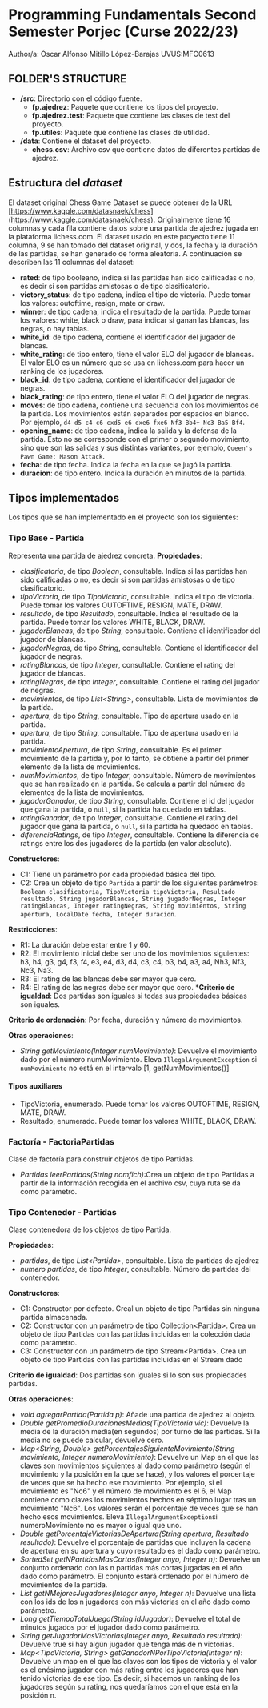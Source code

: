 # Programming Fundamentals Second Semester Porjec (Curse 2022/23)
Author/a: Óscar Alfonso Mitillo López-Barajas   UVUS:MFC0613

## FOLDER'S STRUCTURE

* **/src**: Directorio con el código fuente.
  * **fp.ajedrez**: Paquete que contiene los tipos del proyecto.
  * **fp.ajedrez.test**: Paquete que contiene las clases de test del proyecto.
  * **fp.utiles**:  Paquete que contiene las clases de utilidad. 
* **/data**: Contiene el dataset del proyecto.
    * **chess.csv**: Archivo csv que contiene datos de diferentes partidas de ajedrez.
    
## Estructura del *dataset*

El dataset original Chess Game Dataset se puede obtener de la URL [https://www.kaggle.com/datasnaek/chess](https://www.kaggle.com/datasnaek/chess). Originalmente tiene 16 columnas y cada fila contiene datos sobre una partida de ajedrez jugada en la plataforma lichess.com. El dataset usado en este proyecto tiene 11 columna, 9 se han tomado del dataset original, y dos, la fecha y la duración de las partidas, se han generado de forma aleatoria. A continuación se describen las 11 columnas del dataset:

* **rated**: de tipo booleano,  indica si las partidas han sido calificadas o no, es decir si
son partidas amistosas o de tipo clasificatorio.
* **victory_status**: de tipo cadena, indica el tipo de victoria. Puede tomar los valores: outoftime, resign, mate or draw.
* **winner**: de tipo cadena, indica el resultado de la partida. Puede tomar los valores: white, black o draw, para indicar si ganan las blancas, las negras, o hay tablas.
* **white_id**: de tipo cadena, contiene el identificador del jugador de blancas.
* **white_rating**: de tipo entero, tiene el valor ELO del jugador de blancas. El valor ELO es un número que se usa en lichess.com para hacer un ranking de los jugadores.
* **black_id**: de tipo cadena, contiene el identificador del jugador de negras.
* **black_rating**: de tipo entero, tiene el valor ELO del jugador de negras. 
* **moves**: de tipo cadena, contiene una secuencia con los movimientos de la partida. Los movimientos están separados por espacios en blanco. Por ejemplo, ```d4 d5 c4 c6 cxd5 e6 dxe6 fxe6 Nf3 Bb4+ Nc3 Ba5 Bf4```.
* **opening_name**: de tipo cadena, indica la salida y la defensa de la partida. Esto no se
corresponde con el primer o segundo movimiento, sino que son las salidas y sus distintas variantes, por ejemplo, ```Queen's Pawn Game: Mason Attack```.
* **fecha**: de tipo fecha. Indica la fecha en la que se jugó la partida.
* **duracion**: de tipo entero. Indica la duración en minutos de la partida.

## Tipos implementados

Los tipos que se han implementado en el proyecto son los siguientes:

### Tipo Base - Partida
Representa una partida de ajedrez concreta.
**Propiedades**:

- _clasificatoria_, de tipo _Boolean_, consultable. Indica si las partidas han sido calificadas o no, es decir si son partidas amistosas o de tipo clasificatorio. 
- _tipoVictoria_, de tipo _TipoVictoria_, consultable. Indica el tipo de victoria. Puede tomar los valores OUTOFTIME, RESIGN, MATE, DRAW.
- _resultado_, de tipo _Resultado_, consultable. Indica el resultado de la partida. Puede tomar los valores WHITE, BLACK, DRAW.
- _jugadorBlancas_, de tipo _String_, consultable. Contiene el identificador del jugador de blancas.
- _jugadorNegras_, de tipo _String_, consultable. Contiene el identificador del jugador de negras.
- _ratingBlancas_, de tipo _Integer_, consultable. Contiene el rating del jugador de blancas.
- _ratingNegras_, de tipo _Integer_, consultable. Contiene el rating del jugador de negras.
- _movimientos_, de tipo _List\<String\>_, consultable. Lista de movimientos de la partida.
- _apertura_, de tipo _String_, consultable. Tipo de apertura usado en la partida.
- _apertura_, de tipo _String_, consultable. Tipo de apertura usado en la partida.
- _movimientoApertura_, de tipo _String_, consultable. Es el primer movimiento de la partida y, por lo tanto, se obtiene a partir del primer elemento de la lista de movimientos.
- _numMovimientos_, de tipo _Integer_, consultable. Número de movimientos que se han realizado en la partida. Se calcula a partir del número de elementos de la lista de movimientos.
- _jugadorGanador_, de tipo _String_, consultable. Contiene el id del jugador que gana la partida, o ```null```, si la partida ha quedado en tablas.
- _ratingGanador_, de tipo _Integer_, consultable. Contiene el rating del jugador que gana la partida, o ```null```, si la partida ha quedado en tablas.
- _diferenciaRatings_, de tipo _Integer_, consultable. Contiene la diferencia de ratings entre los dos jugadores de la partida (en valor absoluto).


**Constructores**: 

- C1: Tiene un parámetro por cada propiedad básica del tipo.
- C2: Crea un objeto de tipo ```Partida``` a partir de los siguientes parámetros: ```Boolean clasificatoria, TipoVictoria tipoVictoria, Resultado resultado, String jugadorBlancas, String jugadorNegras, Integer ratingBlancas, Integer ratingNegras, String movimientos, String apertura, LocalDate fecha, Integer duracion```.

**Restricciones**:
 
- R1: La duración debe estar entre 1 y 60.
- R2: El movimiento inicial debe ser uno de los movimientos siguientes: h3, h4, g3, g4, f3, f4, e3, e4, d3, d4, c3, c4, b3, b4, a3, a4, Nh3, Nf3, Nc3, Na3.
- R3: El rating de las blancas debe ser mayor que cero.
- R4: El rating de las negras debe ser mayor que cero.
***Criterio de igualdad**: Dos partidas son iguales si todas sus propiedades básicas son iguales.

**Criterio de ordenación**: Por fecha, duración y número de movimientos.

**Otras operaciones**:

- _String getMovimiento(Integer numMovimiento)_: Devuelve el movimiento dado por el número numMovimiento. Eleva ```IllegalArgumentException``` si ```numMovimiento``` no está en el intervalo [1, getNumMovimientos()]

#### Tipos auxiliares

- TipoVictoria, enumerado. Puede tomar los valores OUTOFTIME, RESIGN, MATE, DRAW.
- Resultado, enumerado. Puede tomar los valores WHITE, BLACK, DRAW.

### Factoría - FactoriaPartidas
Clase de factoría para construir objetos de tipo Partidas.

- _Partidas leerPartidas(String nomfich)_:Crea un objeto de tipo Partidas a partir de la información recogida en el archivo csv, cuya ruta se da como parámetro.


### Tipo Contenedor - Partidas

Clase contenedora de los objetos de tipo Partida.

**Propiedades**:

-  _partidas_, de tipo _List\<Partida\>_, consultable. Lista de partidas de ajedrez 
-  _numero partidas_, de tipo _Integer_, consultable. Número de partidas del contenedor. 
 
**Constructores**: 

- C1: Constructor por defecto. Creal un objeto de tipo Partidas sin ninguna partida almacenada.
- C2: Constructor con un parámetro de tipo Collection\<Partida\>. Crea un objeto de tipo Partidas con las partidas incluidas en la colección dada como parámetro.
- C3: Constructor con un parámetro de tipo Stream\<Partida\>. Crea un objeto de tipo Partidas con las partidas incluidas en el Stream dado 

**Criterio de igualdad**: Dos partidas son iguales si lo son sus propiedades partidas.


**Otras operaciones**:
- _void agregarPartida(Partida p)_: Añade una partida de ajedrez al objeto.
- _Double getPromedioDuracionesMedias(TipoVictoria vic)_: Devuelve la media de la duración media(en segundos) por turno de las partidas. Si la media no se puede calcular, devuelve cero.
- _Map<String, Double> getPorcentajesSiguienteMovimiento(String movimiento, Integer numeroMovimiento)_: Devuelve un Map en el que las claves son movimientos siguientes al dado como parámetro (según el movimiento y la posición en la que se hace), y los valores el porcentaje de veces que se ha hecho ese movimiento. Por ejemplo,     si el movimiento es "Nc6" y el número de movimiento es el 6, el Map contiene como claves los movimientos hechos en séptimo lugar tras un movimiento "Nc6". Los valores serán el porcentaje de veces que se han hecho esos movimientos. Eleva ```IllegalArgumentException```si numeroMovimiento no es mayor o igual que uno.
- _Double getPorcentajeVictoriasDeApertura(String apertura, Resultado resultado)_: Devuelve el porcentaje de partidas que incluyen la cadena de apertura en su apertura y cuyo resultado es el dado como parámetro.
- _SortedSet<Partida> getNPartidasMasCortas(Integer anyo, Integer n)_: Devuelve un conjunto ordenado con las n partidas más cortas jugadas en el año dado como parámetro. El conjunto estará ordenado por el número de movimientos de la partida.
- _List<String> getNMejoresJugadores(Integer anyo, Integer n)_: Devuelve una lista con los ids de los n jugadores con más victorias en el año dado como parámetro.
- _Long getTiempoTotalJuego(String idJugador)_: Devuelve el total de minutos jugados por el jugador dado como parámetro.
- _String getJugadorMasVictorias(Integer anyo, Resultado resultado)_:
Devuelve true si hay algún jugador que tenga más de n victorias.
- _Map<TipoVictoria, String> getGanadorNPorTipoVictoria(Integer n)_:
Devuelve un map en el que las claves son los tipos de victoria y el valor es el enésimo jugador con más rating entre los jugadores que han tenido victorias de ese tipo. Es decir, si hacemos un ranking de los jugadores según su rating, nos quedaríamos con el que está en la posición n.


